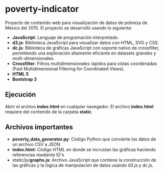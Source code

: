 # poverty-indicator
Proyecto de contenido web para visualización de datos de pobreza de México del 2015.
El proyecto se desarrolló usando lo siguiente:

- **JavaScript**: Lenguaje de programación interpretado.
- **d3.js**: Biblioteca JavaScript para visualizar datos con HTML, SVG y CSS.
- **dc.js**: Biblioteca de gráficas JavaScript con soporte nativo de crossfilter,
permitiendo una exploración altamente eficiente en datasets grandes y multi-dimensionales.
- **Crossfilter**: Filtros multidimensionales rápidos para vistas coordenadas (Fast Multidimensional Filtering for Coordinated Views).
- **HTML 5**
- **Bootstrap 3**
## Ejecución
Abrir el archivo **index.html** en cualquier navegador.
El archivo **index.html** requiere del contenido de la carpeta **static**.

## Archivos importantes
- **poverty_data_generator.py**:
Código Python que convierte los datos de un archivo CSV a JSON.
- **index.html**: Código HTML en donde se incrustan las gráficas haciendo referencias mediante ID's
- static/js/**graphs.js**: Archivo JavaScript que contiene la construcción de las gráficas y la lógica de manipulación de
datos usando d3.js y dc.js. 
